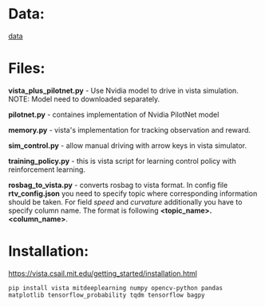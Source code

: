 # Data:


[data](https://www.dropbox.com/s/62pao4mipyzk3xu/vista_traces.zip?dl=1)

# Files:

**vista_plus_pilotnet.py** - Use Nvidia model to drive in vista simulation. NOTE: Model need to downloaded separately.

**pilotnet.py** - containes implementation of Nvidia PilotNet model

**memory.py** - vista's implementation for tracking observation and reward.

**sim_control.py** - allow manual driving with arrow keys in vista simulator.

**training_policy.py** - this is vista script for learning control policy with reinforcement learning.

**rosbag_to_vista.py** - converts rosbag to vista format. In config file **rtv_config.json** you need to specify topic where corresponding information should be taken. For field *speed* and *curvature* additionally you have to specify column name. The format is following **<topic_name>.<column_name>**.

# Installation:

https://vista.csail.mit.edu/getting_started/installation.html

```
pip install vista mitdeeplearning numpy opencv-python pandas matplotlib tensorflow_probability tqdm tensorflow bagpy
```

